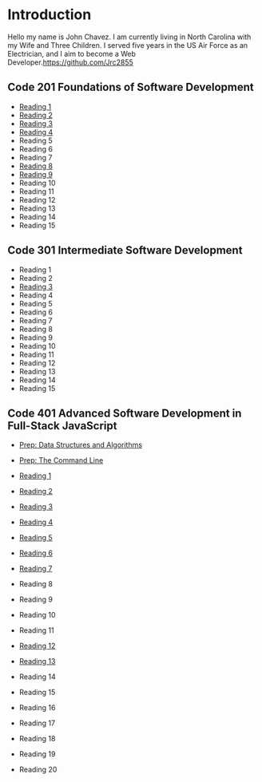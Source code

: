 # Introduction
Hello my name is John Chavez. I am currently living in North Carolina with my Wife and Three Children. I served five years in the US Air Force as an Electrician, and I aim to become a Web Developer.https://github.com/Jrc2855

## Code 201 Foundations of Software Development

* [Reading 1](Reading1.md)
* [Reading 2](Reading2.md)
* [Reading 3](Reading3.md)
* [Reading 4](Reading4.md)
* Reading 5
* Reading 6
* Reading 7
* [Reading 8](Reading8.md)
* [Reading 9](Reading9.md)
* Reading 10
* Reading 11
* Reading 12
* Reading 13
* Reading 14
* Reading 15

## Code 301 Intermediate Software Development

* Reading 1
* Reading 2
* [Reading 3](301-3.md)
* Reading 4
* Reading 5
* Reading 6
* Reading 7
* Reading 8
* Reading 9
* Reading 10
* Reading 11
* Reading 12
* Reading 13
* Reading 14
* Reading 15

## Code 401 Advanced Software Development in Full-Stack JavaScript

* [Prep: Data Structures and Algorithms](401-DSA.md)
* [Prep: The Command Line](401-TCL.md)

* [Reading 1](401-1.md)
* [Reading 2](401-2.md)
* [Reading 3](401-3.md)
* [Reading 4](401-4.md)
* [Reading 5](401-5.md)
* [Reading 6](401-6.md)
* [Reading 7](401-7.md)
* Reading 8
* Reading 9
* Reading 10
* Reading 11
* [Reading 12](401-12.md)
* [Reading 13](401-13.md)
* Reading 14
* Reading 15
* Reading 16
* Reading 17
* Reading 18
* Reading 19
* Reading 20